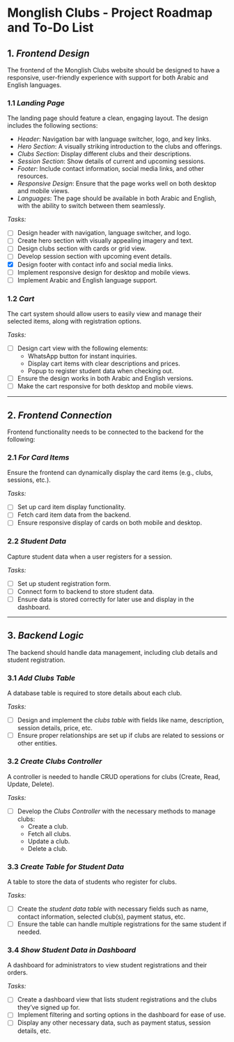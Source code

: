 # Monglish Clubs - Project Roadmap and To-Do List

## 1. *Frontend Design*
The frontend of the Monglish Clubs website should be designed to have a responsive, user-friendly experience with support for both Arabic and English languages.

### 1.1 *Landing Page*
The landing page should feature a clean, engaging layout. The design includes the following sections:
- *Header*: Navigation bar with language switcher, logo, and key links.
- *Hero Section*: A visually striking introduction to the clubs and offerings.
- *Clubs Section*: Display different clubs and their descriptions.
- *Session Section*: Show details of current and upcoming sessions.
- *Footer*: Include contact information, social media links, and other resources.
- *Responsive Design*: Ensure that the page works well on both desktop and mobile views.
- *Languages*: The page should be available in both Arabic and English, with the ability to switch between them seamlessly.

*Tasks:*
- [ ] Design header with navigation, language switcher, and logo.
- [ ] Create hero section with visually appealing imagery and text.
- [ ] Design clubs section with cards or grid view.
- [ ] Develop session section with upcoming event details.
- [x] Design footer with contact info and social media links.
- [ ] Implement responsive design for desktop and mobile views.
- [ ] Implement Arabic and English language support.

### 1.2 *Cart*
The cart system should allow users to easily view and manage their selected items, along with registration options.

*Tasks:*
- [ ] Design cart view with the following elements:
  - WhatsApp button for instant inquiries.
  - Display cart items with clear descriptions and prices.
  - Popup to register student data when checking out.
- [ ] Ensure the design works in both Arabic and English versions.
- [ ] Make the cart responsive for both desktop and mobile views.

---

## 2. *Frontend Connection*
Frontend functionality needs to be connected to the backend for the following:

### 2.1 *For Card Items*
Ensure the frontend can dynamically display the card items (e.g., clubs, sessions, etc.).

*Tasks:*
- [ ] Set up card item display functionality.
- [ ] Fetch card item data from the backend.
- [ ] Ensure responsive display of cards on both mobile and desktop.

### 2.2 *Student Data*
Capture student data when a user registers for a session.

*Tasks:*
- [ ] Set up student registration form.
- [ ] Connect form to backend to store student data.
- [ ] Ensure data is stored correctly for later use and display in the dashboard.

---

## 3. *Backend Logic*
The backend should handle data management, including club details and student registration.

### 3.1 *Add Clubs Table*
A database table is required to store details about each club.

*Tasks:*
- [ ] Design and implement the *clubs table* with fields like name, description, session details, price, etc.
- [ ] Ensure proper relationships are set up if clubs are related to sessions or other entities.

### 3.2 *Create Clubs Controller*
A controller is needed to handle CRUD operations for clubs (Create, Read, Update, Delete).

*Tasks:*
- [ ] Develop the *Clubs Controller* with the necessary methods to manage clubs:
  - Create a club.
  - Fetch all clubs.
  - Update a club.
  - Delete a club.

### 3.3 *Create Table for Student Data*
A table to store the data of students who register for clubs.

*Tasks:*
- [ ] Create the *student data table* with necessary fields such as name, contact information, selected club(s), payment status, etc.
- [ ] Ensure the table can handle multiple registrations for the same student if needed.

### 3.4 *Show Student Data in Dashboard*
A dashboard for administrators to view student registrations and their orders.

*Tasks:*
- [ ] Create a dashboard view that lists student registrations and the clubs they’ve signed up for.
- [ ] Implement filtering and sorting options in the dashboard for ease of use.
- [ ] Display any other necessary data, such as payment status, session details, etc.